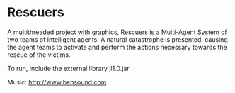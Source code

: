 # Rescuers

A multithreaded project with graphics, Rescuers is a Multi-Agent System of two teams of intelligent agents. A natural catastrophe is presented, causing the agent teams to activate and perform the actions necessary towards the rescue of the victims.

To run, include the external library jl1.0.jar

Music: http://www.bensound.com
